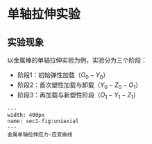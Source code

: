 # 单轴拉伸实验

## 实验现象

以金属棒的单轴拉伸实验为例，实验分为三个阶段：

- 阶段1：初始弹性加载（$O_{0}-Y_{0}$）
- 阶段2：首次塑性加载与卸载（$Y_{0}-Z_{0}-O_{1}$）
- 阶段3：再加载与新塑性阶段（$O_{1}-Y_{1}-Z_{1}$）

```{figure} ../../../images/Plasticity/chap1/uniaxial.png
---
width: 400px
name: sec1-fig:uniaxial
---
金属单轴拉伸应力-应变曲线
```
